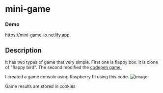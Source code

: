 # mini-game
### Demo
https://mini-game-io.netlify.app
## Description
It has two types of game that very simple.
First one is flappy box. It is clone of "flappy bird".
The second modified the [codepen game.](https://codepen.io/EduardoLopes/pen/vYWpLQ)

I created a game console using Raspberry Pi using this code.
![image](https://github.com/user-attachments/assets/b0ff4f35-39a6-49b6-8b9c-6f893c6740bb)

Game results are stored in cookies
